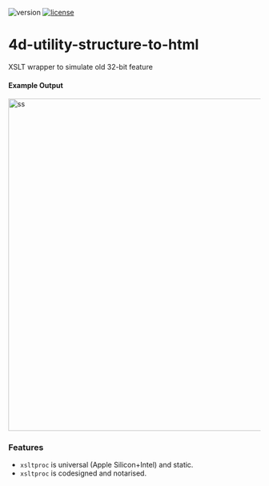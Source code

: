 ![version](https://img.shields.io/badge/version-19%2B-5682DF)
[![license](https://img.shields.io/github/license/miyako/4d-class-build-application
)](LICENSE)

# 4d-utility-structure-to-html
XSLT wrapper to simulate old 32-bit feature

#### Example Output 

<img width="664" alt="ss" src="https://user-images.githubusercontent.com/1725068/148091556-ab0f73d9-b51f-4f7f-ac87-2bce25f994f0.png">

### Features

* `xsltproc` is universal (Apple Silicon+Intel) and static.
* `xsltproc` is codesigned and notarised.
